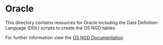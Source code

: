 # Oracle

This directory contains resources for Oracle including the Data Definition Language (DDL) scripts to create the OS NGD tables.

For further information view the [OS NGD Documentation](https://docs.os.uk/osngd/accessing-os-ngd/downloading-with-os-select+build/getting-started-with-csv)
